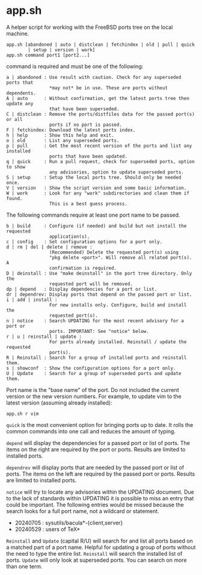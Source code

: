 # app.sh

A helper script for working with the FreeBSD ports tree on the local machine.

	app.sh [abandoned | auto | distclean | fetchindex | old | pull | quick 
            | setup | version | work]
	app.sh command port1 [port2...]

command is required and must be one of the following:

    a | abandoned : Use result with caution. Check for any superseded ports that 
                    *may not* be in use. These are ports without dependents.
    A | auto      : Without confirmation, get the latest ports tree then update any
                    that have been superseded.
    C | distclean : Remove the ports/distfiles data for the passed port(s) or all
                    ports if no port is passed.
    F | fetchindex: Download the latest ports index.
    h | help      : Show this help and exit.
    o | old       : List any superseded ports.
    p | pull      : Get the most recent version of the ports and list any installed
                    ports that have been updated.
    q | quick     : Run a pull request, check for superseded ports, option to show
                    any advisories, option to update superseded ports.
    S | setup     : Setup the local ports tree. Should only be needed once.
    V | version   : Show the script version and some basic information.
    W | work      : Look for any "work" subdirectories and clean them if found.
                    This is a best guess process.

The following commands require at least one port name to be passed.

    b | build     : Configure (if needed) and build but not install the requested
                    application(s).
    c | config    : Set configuration options for a port only.
    d | rm | del | delete | remove :
                    (Recommended) Delete the requested port(s) using
                    "pkg delete <port>". Will remove all related port(s). A
                    confirmation is required.
    D | deinstall : Use "make deinstall" in the port tree directory. Only the
                    requested port will be removed.
    dp | depend   : Display dependencies for a port or list.
    dr | dependrev: Display ports that depend on the passed port or list.
    i | add | install :
                    For new installs only. Configure, build and install the
                    requested port(s).
    n | notice    : Search UPDATING for the most recent advisory for a port or
                    ports. IMPORTANT: See "notice" below.
    r | u | reinstall | update :
                    For ports already installed. Reinstall / update the requested 
                    port(s).
    R | Reinstall : Search for a group of installed ports and reinstall them.
    s | showconf  : Show the configuration options for a port only.
    U | Update    : Search for a group of superseded ports and update them.

Port name is the "base name" of the port. Do not included the current version
or the new version numbers. For example, to update vim to the latest version 
(assuming already installed):

    app.sh r vim

`quick` is the most convenient option for bringing ports up to date. It rolls
the common commands into one call and reduces the amount of typing.

`depend` will display the dependencies for a passed port or list of ports. The
items on the right are required by the port or ports. Results are limited to installed ports.

`dependrev` will display ports that are needed by the passed port or list of
ports. The items on the left are required by the passed port or ports. Results are limited to installed ports.

`notice` will try to locate any advisories within the UPDATING document. Due
to the lack of standards within UPDATING it is possible to miss an entry that
could be important. The following entries would be missed because the search
looks for a full port name, not a wildcard or statement.
 - 20240705 : sysutils/bacula\*-{client,server}
 - 20240529 : users of TeX\*

`Reinstall` and `Update` (capital R/U) will search for and list all ports based
on a matched part of a port name. Helpful for updating a group of ports without
the need to type the entire list. `Reinstall` will search the installed list of
ports. `Update` will only look at superseded ports. You can search on more than
one term.


